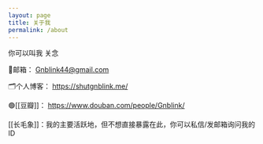 ```yaml
---
layout: page
title: 关于我
permalink: /about
---
```


你可以叫我 关念



📧邮箱： Gnblink44@gmail.com

🗂个人博客： https://shutgnblink.me/

🟢[[豆瓣]]： https://www.douban.com/people/Gnblink/

[[长毛象]]：我的主要活跃地，但不想直接暴露在此，你可以私信/发邮箱询问我的ID
